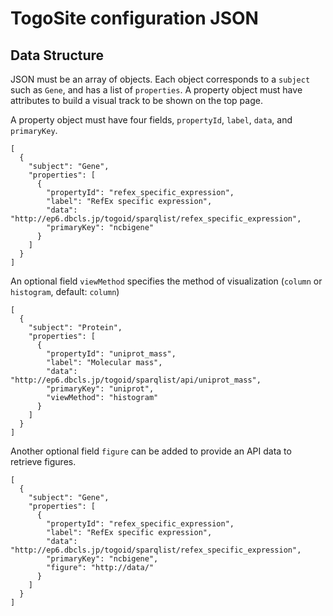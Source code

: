 # TogoSite configuration JSON

## Data Structure

JSON must be an array of objects. Each object corresponds to a `subject` such as `Gene`, and has a list of `properties`. A property object must have attributes to build a visual track to be shown on the top page.

A property object must have four fields, `propertyId`, `label`, `data`, and `primaryKey`.

```
[
  {
    "subject": "Gene",
    "properties": [
      {
        "propertyId": "refex_specific_expression",
        "label": "RefEx specific expression",
        "data": "http://ep6.dbcls.jp/togoid/sparqlist/refex_specific_expression",
        "primaryKey": "ncbigene"
      }    
    ]
  }
]
```

An optional field `viewMethod` specifies the method of visualization (`column` or `histogram`, default: `column`)

```
[
  {
    "subject": "Protein",
    "properties": [
      {
        "propertyId": "uniprot_mass",
        "label": "Molecular mass",
        "data": "http://ep6.dbcls.jp/togoid/sparqlist/api/uniprot_mass",
        "primaryKey": "uniprot",
        "viewMethod": "histogram"
      }
    ]
  }
]
```

Another optional field `figure` can be added to provide an API data to retrieve figures.

```
[
  {
    "subject": "Gene",
    "properties": [
      {
        "propertyId": "refex_specific_expression",
        "label": "RefEx specific expression",
        "data": "http://ep6.dbcls.jp/togoid/sparqlist/refex_specific_expression",
        "primaryKey": "ncbigene",
        "figure": "http://data/"
      }
    ]
  }
]
```
